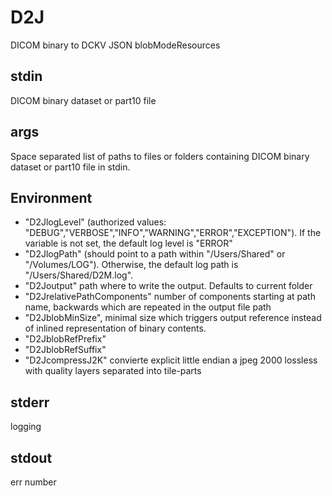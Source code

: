 # D2J

DICOM binary to DCKV JSON blobModeResources

## stdin
DICOM binary dataset or part10 file

## args
Space separated list of paths to files or folders containing  DICOM binary dataset or part10 file in stdin.

## Environment
- "D2JlogLevel" (authorized values: "DEBUG","VERBOSE","INFO","WARNING","ERROR","EXCEPTION"). If the variable is not set, the default log level is "ERROR"
- "D2JlogPath" (should point to a path within "/Users/Shared" or "/Volumes/LOG"). Otherwise, the default log path is "/Users/Shared/D2M.log".
- "D2Joutput" path where to write the output. Defaults to current folder
- "D2JrelativePathComponents" number of components starting at path name, backwards which are repeated in the output file path
- "D2JblobMinSize", minimal size which triggers output reference instead of inlined representation of binary contents.
- "D2JblobRefPrefix"
- "D2JblobRefSuffix"
- "D2JcompressJ2K" convierte explicit little endian a jpeg 2000 lossless with quality layers separated into tile-parts



## stderr
logging

## stdout
err number
